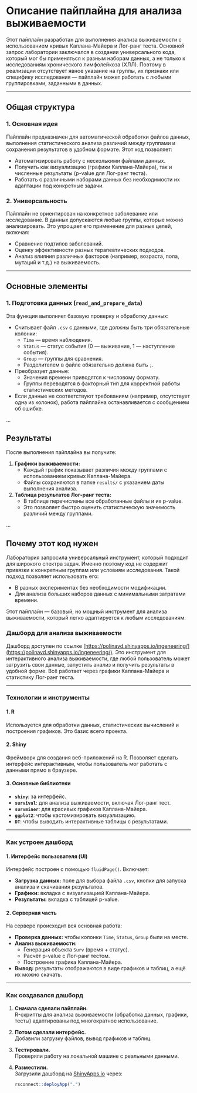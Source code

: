 # Описание пайплайна для анализа выживаемости

Этот пайплайн разработан для выполнения анализа выживаемости с использованием кривых Каплана-Майера и Лог-ранг теста. Основной запрос лаборатории заключался в создании универсального кода, который мог бы применяться к разным наборам данных, а не только к исследованиям хронического лимфолейкоза (ХЛЛ). Поэтому в реализации отсутствует явное указание на группы, их признаки или специфику исследования — пайплайн может работать с любыми группировками, заданными в данных.

---

## Общая структура

### **1. Основная идея**
Пайплайн предназначен для автоматической обработки файлов данных, выполнения статистического анализа различий между группами и сохранения результатов в удобном формате. Этот код позволяет:
- Автоматизировать работу с несколькими файлами данных.
- Получить как визуализацию (графики Каплана-Майера), так и численные результаты (p-value для Лог-ранг теста).
- Работать с различными наборами данных без необходимости их адаптации под конкретные задачи.

### **2. Универсальность**
Пайплайн не ориентирован на конкретное заболевание или исследование. В данных допускаются любые группы, которые можно анализировать. Это упрощает его применение для разных целей, включая:
- Сравнение подтипов заболеваний.
- Оценку эффективности разных терапевтических подходов.
- Анализ влияния различных факторов (например, возраста, пола, мутаций и т.д.) на выживаемость.

---

## Основные элементы

### **1. Подготовка данных (`read_and_prepare_data`)**
Эта функция выполняет базовую проверку и обработку данных:
- Считывает файл `.csv` с данными, где должны быть три обязательные колонки:
  - `Time` — время наблюдения.
  - `Status` — статус события (0 — выживание, 1 — наступление события).
  - `Group` — группы для сравнения.
  - Разделителем в файле обязательно должна быть `;`.
- Преобразует данные:
  - Значения времени приводятся к числовому формату.
  - Группы переводятся в факторный тип для корректной работы статистических методов.
- Если данные не соответствуют требованиям (например, отсутствует одна из колонок), работа пайплайна останавливается с сообщением об ошибке.

...

## Результаты

После выполнения пайплайна вы получите:
1. **Графики выживаемости:**
   - Каждый график показывает различия между группами с использованием кривых Каплана-Майера.
   - Файлы сохраняются в папке `results/` с указанием даты выполнения анализа.
2. **Таблица результатов Лог-ранг теста:**
   - В таблице перечислены все обработанные файлы и их p-value.
   - Это позволяет быстро оценить статистическую значимость различий между группами.

...

## Почему этот код нужен
Лаборатория запросила универсальный инструмент, который подходит для широкого спектра задач. Именно поэтому код не содержит привязки к конкретным группам или условиям исследования. Такой подход позволяет использовать его:
- В разных экспериментах без необходимости модификации.
- Для анализа больших наборов данных с минимальными затратами времени.

Этот пайплайн — базовый, но мощный инструмент для анализа выживаемости, который легко адаптируется к любым исследованиям.

### Дашборд для анализа выживаемости

Дашборд доступен по ссылке [https://polinavd.shinyapps.io/ingeneering/](https://polinavd.shinyapps.io/ingeneering/). Это инструмент для интерактивного анализа выживаемости, где любой пользователь может загрузить свои данные, запустить анализ и получить результаты в удобной форме. Всё работает через графики Каплана-Майера и статистику Лог-ранг теста.

---

### Технологии и инструменты

#### **1. R**
Используется для обработки данных, статистических вычислений и построения графиков. Это базис всего проекта.

#### **2. Shiny**
Фреймворк для создания веб-приложений на R. Позволяет сделать интерфейс интерактивным, чтобы пользователь мог работать с данными прямо в браузере.

#### **3. Основные библиотеки**
- **`shiny`**: за интерфейс.
- **`survival`**: для анализа выживаемости, включая Лог-ранг тест.
- **`survminer`**: для красивых графиков Каплана-Майера.
- **`ggplot2`**: чтобы кастомизировать визуализацию.
- **`DT`**: чтобы выводить интерактивные таблицы с результатами.

---

### Как устроен дашборд

#### **1. Интерфейс пользователя (UI)**
Интерфейс построен с помощью `fluidPage()`. Включает:
- **Загрузка данных:** поле для выбора файла `.csv`, кнопки для запуска анализа и скачивания результатов.
- **Графики:** вкладка с визуализацией Каплана-Майера.
- **Результаты:** вкладка с таблицей p-value.

#### **2. Серверная часть**
На сервере происходит вся основная работа:
- **Проверка данных:** чтобы колонки `Time`, `Status`, `Group` были на месте.
- **Анализ выживаемости:** 
  - Генерация объекта `Surv` (время + статус).
  - Расчёт p-value с Лог-ранг тестом.
  - Построение графика Каплана-Майера.
- **Вывод:** результаты отображаются в виде графиков и таблиц, а ещё их можно скачать.

---

### Как создавался дашборд

1. **Сначала сделали пайплайн.**  
R-скрипты для анализа выживаемости (обработка данных, графики, тесты) адаптированы под многократное использование.

2. **Потом сделали интерфейс.**  
Добавили загрузку файлов, вывод графиков и таблиц.

3. **Тестировали.**  
Проверяли работу на локальной машине с реальными данными.

4. **Разместили.**  
Загрузили дашборд на [ShinyApps.io](https://www.shinyapps.io/) через:
   ```r
   rsconnect::deployApp(".")

